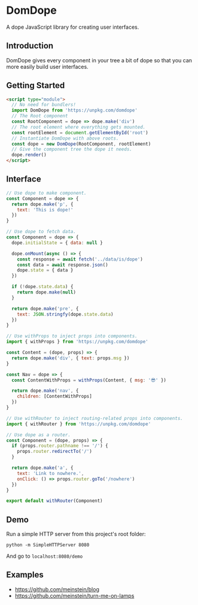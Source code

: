 # **DomDope**

A dope JavaScript library for creating user interfaces.

## **Introduction**

DomDope gives every component in your tree a bit of dope so that you can more easily build user interfaces.

## **Getting Started**

```html
<script type="module">
  // No need for bundlers!
  import DomDope from 'https://unpkg.com/domdope'
  // The Root component
  const RootComponent = dope => dope.make('div')
  // The root element where everything gets mounted.
  const rootElement = document.getElementById('root')
  // Instantiate DomDope with above roots.
  const dope = new DomDope(RootComponent, rootElement)
  // Give the component tree the dope it needs.
  dope.render()
</script>
```

## **Interface**

```js
// Use dope to make component.
const Component = dope => {
  return dope.make('p', {
    text: 'This is dope!'
  })
}
```

```js
// Use dope to fetch data.
const Component = dope => {
  dope.initialState = { data: null }

  dope.onMount(async () => {
    const response = await fetch('../data/is/dope')
    const data = await response.json()
    dope.state = { data }
  })

  if (!dope.state.data) {
    return dope.make(null)
  }

  return dope.make('pre', {
    text: JSON.stringfy(dope.state.data)
  })
}
```

```js
// Use withProps to inject props into components.
import { withProps } from 'https://unpkg.com/domdope'

const Content = (dope, props) => {
  return dope.make('div', { text: props.msg })
}

const Nav = dope => {
  const ContentWithProps = withProps(Content, { msg: '😎' })

  return dope.make('nav', {
    children: [ContentWithProps]
  })
}
```

```js
// Use withRouter to inject routing-related props into components.
import { withRouter } from 'https://unpkg.com/domdope'

// Use dope as a router.
const Component = (dope, props) => {
  if (props.router.pathname !== '/') {
    props.router.redirectTo('/')
  }

  return dope.make('a', {
    text: 'Link to nowhere.',
    onClick: () => props.router.goTo('/nowhere')
  })
}

export default withRouter(Component)
```

## **Demo**

Run a simple HTTP server from this project's root folder:

```
python -m SimpleHTTPServer 8080
```

And go to `localhost:8080/demo`

## **Examples**

- https://github.com/meinstein/blog
- https://github.com/meinstein/turn-me-on-lamps
